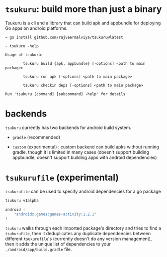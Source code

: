 # `tsukuru`: build more than just a binary

Tsukuru is a cli and a library that can build apk and appbundle for deploying Go apps on android platforms.

```
~ go install github.com/rajveermalviya/tsukuru@latest

~ tsukuru -help

Usage of tsukuru:

        tsukuru build {apk, appbundle} [-options] <path to main package>

        tsukuru run apk [-options] <path to main package>

        tsukuru checkin deps [-options] <path to main package>

Run 'tsukuru [command] [subcommand] -help' for details
```

# backends
`tsukuru` currently has two backends for android build system.

- `gradle` (recommended)

- `custom` (experimental) : custom backend can build apks without running gradle, though it is limited in many cases (doesn't support building appbundle, doesn't support building apps with android dependencies)

# `tsukurufile` (experimental)

`tsukurufile` can be used to specify android dependencies for a go package

```go
tsukuru v1alpha

android (
    "androidx.games:games-activity:1.2.1"
)
```

`tsukuru` walks through each imported package's directory and tries to find a `tsukurufile`, then it deduplicates any duplicate dependencies between different `tsukurufile`'s (currently doesn't do any version management), then it adds the unique list of dependencies to your `./android/app/build.gradle` file.
